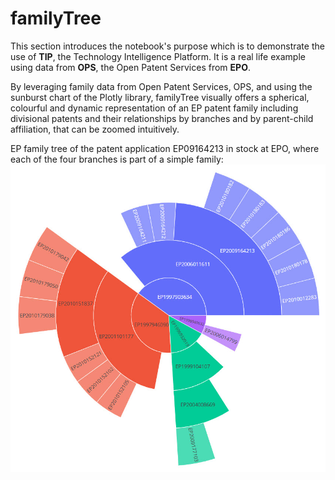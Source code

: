 # familyTree
This section introduces the notebook's purpose which is to demonstrate the use of **TIP**, the Technology Intelligence Platform. It is a real life example using data from **OPS**, the Open Patent Services from **EPO**.

By leveraging family data from Open Patent Services, OPS, and using the sunburst chart of the Plotly library, familyTree visually offers a spherical, colourful and dynamic representation of an EP patent family including divisional patents and their relationships by branches and by parent-child affiliation, that can be zoomed intuitively. 

EP family tree of the patent application EP09164213 in stock at EPO, where each of the four branches is part of a simple family:
![](Images/EP09164213_EP_only.jpg)
